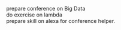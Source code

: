 prepare conference on Big Data  
do exercise on lambda  
prepare skill on alexa for conference helper.  



